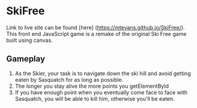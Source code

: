 # SkiFree
Link to live site can be found [here] (https://mtevans.github.io/SkiFree/). This front end JavaScript game is a remake of the original Ski Free game built using canvas.

## Gameplay
1. As the Skier, your task is to navigate down the ski hill and avoid getting eaten by Sasquatch for as long as possible.
2. The longer you stay alive the more points you getElementById
3. If you have enough point when you eventually come face to face with Sasquatch, you will be able to kill him, otherwise you'll be eaten.
